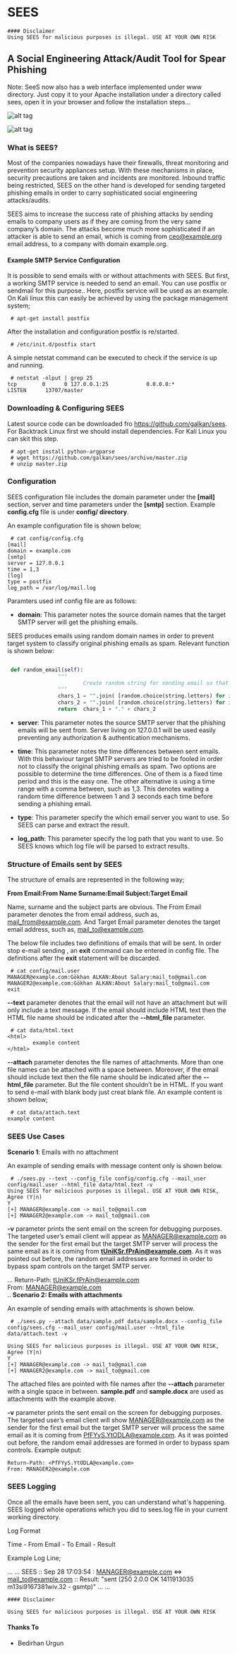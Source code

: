 SEES
====

```
#### Disclaimer
Using SEES for malicious purposes is illegal. USE AT YOUR OWN RISK
```

## A Social Engineering Attack/Audit Tool for Spear Phishing

Note: SeeS now also has a web interface implemented under www directory. Just copy it to your Apache installation under a directory called sees, open it in your browser
and follow the installation steps...

![alt tag](https://raw.githubusercontent.com/galkan/sees/master/www/public/img/sees_help.PNG)

![alt tag](https://raw.githubusercontent.com/galkan/sees/master/www/public/img/sees_main.PNG)

### What is SEES?

 Most of the companies nowadays have their firewalls, threat monitoring and prevention security appliances setup. With these mechanisms in place, security precautions are taken and incidents are monitored. Inbound traffic being restricted, SEES on the other hand is developed for sending targeted phishing emails in order to carry sophisticated social engineering attacks/audits.

 SEES aims to increase the success rate of phishing attacks by sending emails to company users as if they are coming from the very same company’s domain. The attacks become much more sophisticated if an attacker is able to send an email, which is coming from ceo@example.org email address, to a company with domain example.org. 

#### Example SMTP Service Configuration

 It is possible to send emails with or without attachments with SEES. But first, a working SMTP service is needed to send an email. You can use postfix or sendmail for this purpose.. Here, postfix service will be used as an example. On Kali linux this can easily be achieved by using the package management system; 

```
 # apt-get install postfix
```


 After the installation and configuration postfix is re/started.

```
 # /etc/init.d/postfix start
```

 A simple netstat command can be executed to check if the service is up and running.

```
 # netstat -nlput | grep 25  
tcp        0      0 127.0.0.1:25            0.0.0.0:*               LISTEN      13707/master
```

### Downloading & Configuring SEES

Latest source code can be downloaded fro https://github.com/galkan/sees. 
For Backtrack Linux first we should install dependencies. For Kali Linux you can skit this step.

```
 # apt-get install python-argparse  
 # wget https://github.com/galkan/sees/archive/master.zip  
 # unzip master.zip  
```

### Configuration

 SEES configuration file includes the domain parameter under the **[mail]** section, server and time parameters under the **[smtp]** section. Example **config.cfg** file is under **config/ directory**.


 An example configuration file is shown below;

```
 # cat config/config.cfg  
[mail]  
domain = example.com  
[smtp]  
server = 127.0.0.1  
time = 1,3  
[log]
type = postfix
log_path = /var/log/mail.log
```

Paramters used inf config file are as follows:  
 - **domain**: This parameter notes the source domain names that the target SMTP server will get the phishing emails. 

 SEES produces emails using random domain names in order to prevent target system to classify original phishing emails as spam. Relevant function is shown below:  
```python

 def random_email(self):
                """
                        Create random string for sending email so that target email server doesn't recognize that this is a spam email ...
                """
                chars_1 = "".join( [random.choice(string.letters) for i in xrange(self.num1)] )
                chars_2 = "".join( [random.choice(string.letters) for i in xrange(self.num2)] )
                return  chars_1 + "." + chars_2
```

 - **server**: This parameter notes the source SMTP server that the phishing emails will be sent from. Server living on 127.0.0.1 will be used easily preventing any authorization & authentication mechanisms.

 - **time**: This parameter notes the time differences between sent emails. With this behaviour target SMTP servers are tried to be fooled in order not to classify the original phishing emails as spam. Two options are possible to determine the time differences. One of them is a fixed time period and this is the easy one. The other alternative is using a time range with a comma between, such as 1,3. This denotes waiting a random time difference between 1 and 3 seconds each time before sending a  phishing email.

 - **type**: This parameter specify the which email server you want to use. So SEES can parse and extract the result.
 - **log_path**: This parameter specify the log path that you want to use. So SEES knows which log file will be parsed to extract results. 
 
### Structure of Emails sent by SEES

 The structure of emails are represented in the following way;

 **From Email:From Name Surname:Email Subject:Target Email**

 Name, surname and the subject parts are obvious. The From Email parameter denotes the from email address, such as, mail_from@example.com. And Target Email parameter denotes the target email address, such as, mail_to@example.com.

 The below file includes two definitions of emails that will be sent. In order stop e-mail sending , an **exit**  command can be entered in config file. The definitions after the **exit** statement will be discarded.

```
 # cat config/mail.user  
MANAGER@example.com:Gökhan ALKAN:About Salary:mail_to@gmail.com  
MANAGER2@example.com:Gökhan ALKAN:About Salary:mail_to@gmail.com  
exit  
```

 **--text** parameter denotes that the email will not have an attachment but will only include a text message. If the email should include HTML text then the HTML file name should be indicated after the **--html_file** parameter.

```
 # cat data/html.text  
<html>  
        example content  
</html>  
```

 **--attach** parameter denotes the file names of attachments. More than one file names can be attached with a space between. Moreover, if the email should include text then the file name should be indicated after the **--html_file** parameter. But the file content shouldn’t be in HTML. If you want to send e-mail with blank body just creat blank file. An example content is shown below;  

```
 # cat data/attach.text  
example content
```

### SEES Use Cases

 **Scenario 1**: Emails with no attachment

 An example of sending emails with message content only is shown below.

```
 # ./sees.py --text --config_file config/config.cfg --mail_user config/mail.user --html_file data/html.text -v  
Using SEES for malicious purposes is illegal. USE AT YOUR OWN RISK, Agree (Y|n)  
Y  
[+] MANAGER@example.com -> mail_to@gmail.com  
[+] MANAGER2@example.com -> mail_to@gmail.com  
```


 **-v** parameter prints the sent email on the screen for debugging purposes. The targeted user’s  email client will appear as MANAGER@example.com as the sender for the first email but the target SMTP server will process the same email as it is coming from **tUniKSr.fPrAin@example.com**. As it was pointed out before, the random email addresses are formed in order to bypass spam controls on the target SMTP server.  

 ...
Return-Path: <tUniKSr.fPrAin@example.com>  
From: MANAGER@example.com  
..
**Scenario 2: Emails with attachments**

 An example of sending emails with attachments is shown below.  
```
 # ./sees.py --attach data/sample.pdf data/sample.docx --config_file config/sees.cfg --mail_user config/mail.user --html_file data/attach.text -v  

Using SEES for malicious purposes is illegal. USE AT YOUR OWN RISK, Agree (Y|n)  
Y  
[+] MANAGER@example.com -> mail_to@gmail.com  
[+] MANAGER2@example.com -> mail_to@gmail.com  
```


 The attached files are pointed with file names after the **--attach** parameter with a single space in between. **sample.pdf** and **sample.docx** are used as attachments with the example above.

 **-v** parameter prints the sent email on the screen for debugging purposes. The targeted user’s  email client will show MANAGER@example.com as the sender for the first email but the target SMTP server will process the same email as it is coming from PfFYyS.YtODLA@example.cpm. As it was pointed out before, the random email addresses are formed in order to bypass spam controls.  Example output:  

```
Return-Path: <PfFYyS.YtODLA@example.com>  
From: MANAGER2@example.com
```  

### SEES Logging

Once all the emails have been sent, you can understand what's happening. SEES logged whole operations which you did to sees.log file in your current working directory.

Log Format

Time - From Email - To Email - Result


Example Log Line;

...
...
SEES :: Sep 28 17:03:54 : MANAGER@example.com <=> mail_to@example.com :: Result: "sent (250 2.0.0 OK 1411913035 m13si9167381wiv.32 - gsmtp)"
...
...


```
#### Disclaimer

Using SEES for malicious purposes is illegal. USE AT YOUR OWN RISK
``` 
 
 
#### Thanks To

- Bedirhan Urgun
